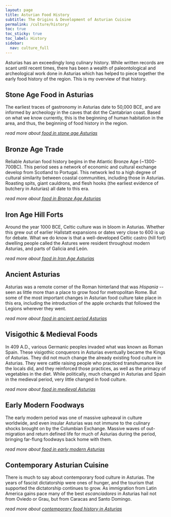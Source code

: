 ```yaml
---
layout: page
title: Asturian Food History
subtitle: The Origins & Development of Asturian Cuisine
permalink: /culture/history/
toc: true
toc_sticky: true
toc_label: History
sidebar:
  nav: culture_full
---
```

Asturias has an exceedingly long culinary history. While written records are scant until recent times, there has been a wealth of paleontological and archeological work done in Asturias which has helped to piece together the early food history of the region. This is my overview of that history. 

## Stone Age Food in Asturias
The earliest traces of gastronomy in Asturias date to 50,000 BCE, and are informed by archeology in the caves that dot the Cantabrian coast. Based on what we know currently, this is the beginning of human habitation in the area, and thus, the beginning of food history in the region.

*read more about [food in stone age Asturias](/culture/history/stone-age/)*

## Bronze Age Trade
Reliable Asturian food history begins in the Atlantic Bronze Age (~1300-700BC). This period sees a network of economic and cultural exchange develop from Scotland to Portugal. This network led to a high degree of cultural similarity between coastal communities, including those in Asturias. Roasting spits, giant cauldrons, and flesh hooks (the earliest evidence of butchery in Asturias) all date to this era.

*read more about [food in Bronze Age Asturias](/culture/history/bronze-age/)*

## Iron Age Hill Forts
Around the year 1000 BCE, Celtic culture was in bloom in Asturias. Whether this grew out of earlier Hallstatt expansions or dates very close to 600 is up for debate. What we do know is that a well-developed Celtic castro (hill fort) dwelling people called the Astures were resident throughout modern Asturias, and parts of Galicia and León.

*read more about [food in Iron Age Asturias](/culture/history/iron-age/)*

## Ancient Asturias
Asturias was a remote corner of the Roman hinterland that was *Hispania* -- seen as little more than a place to grow food for metropolitan Rome. But some of the most important changes in Asturian food culture take place in this era, including the introduction of the apple orchards that followed the Legions wherever they went.

*read more about [food in ancient period Asturias](/culture/history/ancient-period/)*

## Visigothic & Medieval Foods
In 409 A.D., various Germanic peoples invaded what was known as Roman Spain. These visigothic conquerors in Asturias eventually became the Kings of Asturias. They did not much change the already existing food culture in Asturias. They were cattle raising people who practiced transhumance like the locals did, and they reinforced those practices, as well as the primacy of vegetables in the diet. While politically, much changed in Asturias and Spain in the medieval period, very little changed in food culture. 

*read more about [food in medieval Asturias](/culture/history/medieval/)*

## Early Modern Foodways
The early modern period was one of massive upheaval in culture worldwide, and even insular Asturias was not immune to the culinary shocks brought on by the Columbian Exchange. Massive waves of out-migration and return defined life for much of Asturias during the period, bringing far-flung foodways back home with them.

*read more about [food in early modern Asturias](/culture/history/early-modern/)*

## Contemporary Asturian Cuisine
There is much to say about contemporary food culture in Asturias. The years of fascist dictatorship were ones of hunger, and the tourism that supported the dictatorship continues to grow. As immigration from Latin America gains pace many of the best *escanciadores* in Asturias hail not from Oviedo or Grau, but from Caracas and Santo Domingo.

*read more about [contemporary food history in Asturias](/culture/history/contemporary/)*